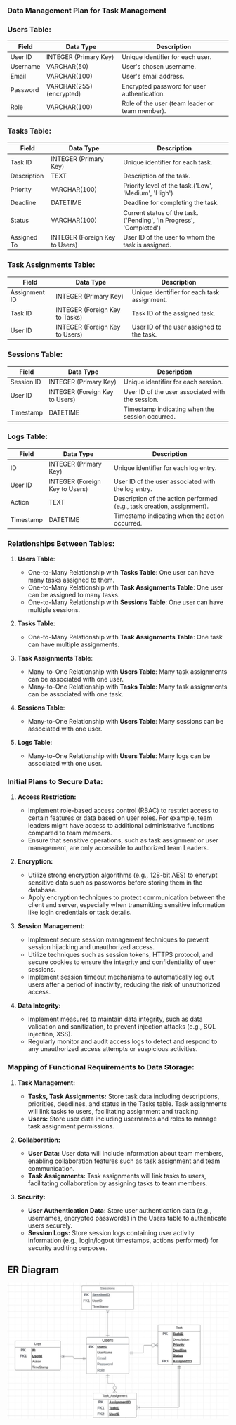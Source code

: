 ### Data Management Plan for Task Management

### Users Table:
| Field    | Data Type           | Description                           |
|----------|---------------------|---------------------------------------|
| User ID  | INTEGER (Primary Key) | Unique identifier for each user.    |
| Username | VARCHAR(50)         | User's chosen username.               |
| Email    | VARCHAR(100)        | User's email address.                 |
| Password | VARCHAR(255) (encrypted) | Encrypted password for user authentication. |
| Role     | VARCHAR(100) | Role of the user (team leader or team member). |

### Tasks Table:
| Field        | Data Type          | Description                               |
|--------------|--------------------|-------------------------------------------|
| Task ID      | INTEGER (Primary Key) | Unique identifier for each task.       |
| Description  | TEXT               | Description of the task.                  |
| Priority     | VARCHAR(100)  | Priority level of the task.('Low', 'Medium', 'High')     |
| Deadline     | DATETIME           | Deadline for completing the task.         |
| Status       | VARCHAR(100)  | Current status of the task. ('Pending', 'In Progress', 'Completed')|
| Assigned To  | INTEGER (Foreign Key to Users) | User ID of the user to whom the task is assigned. |

### Task Assignments Table:
| Field          | Data Type           | Description                                 |
|----------------|---------------------|---------------------------------------------|
| Assignment ID  | INTEGER (Primary Key) | Unique identifier for each task assignment. |
| Task ID        | INTEGER (Foreign Key to Tasks) | Task ID of the assigned task.         |
| User ID        | INTEGER (Foreign Key to Users) | User ID of the user assigned to the task. |

### Sessions Table:
| Field       | Data Type           | Description                             |
|-------------|---------------------|-----------------------------------------|
| Session ID  | INTEGER (Primary Key) | Unique identifier for each session.  |
| User ID     | INTEGER (Foreign Key to Users) | User ID of the user associated with the session. |
| Timestamp   | DATETIME            | Timestamp indicating when the session occurred. |

### Logs Table:
| Field     | Data Type           | Description                                       |
|-----------|---------------------|---------------------------------------------------|
| ID    | INTEGER (Primary Key) | Unique identifier for each log entry.         |
| User ID   | INTEGER (Foreign Key to Users) | User ID of the user associated with the log entry. |
| Action    | TEXT                | Description of the action performed (e.g., task creation, assignment). |
| Timestamp | DATETIME            | Timestamp indicating when the action occurred.     |

### Relationships Between Tables:

1. **Users Table**:
   - One-to-Many Relationship with **Tasks Table**: One user can have many tasks assigned to them.
   - One-to-Many Relationship with **Task Assignments Table**: One user can be assigned to many tasks.
   - One-to-Many Relationship with **Sessions Table**: One user can have multiple sessions.

2. **Tasks Table**:
   - One-to-Many Relationship with **Task Assignments Table**: One task can have multiple assignments.

3. **Task Assignments Table**:
   - Many-to-One Relationship with **Users Table**: Many task assignments can be associated with one user.
   - Many-to-One Relationship with **Tasks Table**: Many task assignments can be associated with one task.

4. **Sessions Table**:
   - Many-to-One Relationship with **Users Table**: Many sessions can be associated with one user.

5. **Logs Table**:
   - Many-to-One Relationship with **Users Table**: Many logs can be associated with one user.

### Initial Plans to Secure Data:

1. **Access Restriction:**
   - Implement role-based access control (RBAC) to restrict access to certain features or data based on user roles. For example, team leaders might have access to additional administrative functions compared to team members.
   - Ensure that sensitive operations, such as task assignment or user management, are only accessible to authorized team Leaders.

2. **Encryption:**
   - Utilize strong encryption algorithms (e.g., 128-bit AES) to encrypt sensitive data such as passwords before storing them in the database.
   - Apply encryption techniques to protect communication between the client and server, especially when transmitting sensitive information like login credentials or task details.

3. **Session Management:**
   - Implement secure session management techniques to prevent session hijacking and unauthorized access.
   - Utilize techniques such as session tokens, HTTPS protocol, and secure cookies to ensure the integrity and confidentiality of user sessions.
   - Implement session timeout mechanisms to automatically log out users after a period of inactivity, reducing the risk of unauthorized access.

4. **Data Integrity:**
   - Implement measures to maintain data integrity, such as data validation and sanitization, to prevent injection attacks (e.g., SQL injection, XSS).
   - Regularly monitor and audit access logs to detect and respond to any unauthorized access attempts or suspicious activities.

### Mapping of Functional Requirements to Data Storage:

1. **Task Management:**
   - **Tasks, Task Assignments:** Store task data including descriptions, priorities, deadlines, and status in the Tasks table. Task assignments will link tasks to users, facilitating assignment and tracking.
   - **Users:** Store user data including usernames and roles to manage task assignment permissions.
   
2. **Collaboration:**
   - **User Data:** User data will include information about team members, enabling collaboration features such as task assignment and team communication.
   - **Task Assignments:** Task assignments will link tasks to users, facilitating collaboration by assigning tasks to team members.

3. **Security:**
   - **User Authentication Data:** Store user authentication data (e.g., usernames, encrypted passwords) in the Users table to authenticate users securely.
   - **Session Logs:** Store session logs containing user activity information (e.g., login/logout timestamps, actions performed) for security auditing purposes.

## ER Diagram

![ER Diagram](https://github.com/tejakumarsai6309/44691-03-GDP-team1/blob/main/ERDiagram.jpg)
